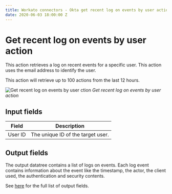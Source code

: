 ```yaml
---
title: Workato connectors - Okta get recent log on events by user action
date: 2020-06-03 18:00:00 Z
---
```


# Get recent log on events by user action
This action retrieves a log on recent events for a specific user. This action uses the email address to identify the user.

This action will retrieve up to 100 actions from the last 12 hours.

![Get recent log on events by user ction](~@img/connectors/okta/get-recent-log-on-events-by-user.png)
*Get recent log on events by user action*

## Input fields
| Field   | Description |
| ------- | ----------- |
| User ID | The unique ID of the target user.  |

## Output fields
The output datatree contains a list of logs on events. Each log event contains information about the event like the timestamp, the actor, the client used, the authentication and security contents.

See [here](events-output-datatree.md) for the full list of output fields.
